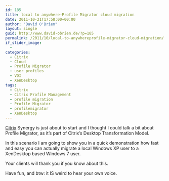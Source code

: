 ```yaml
---
id: 185
title: local to anywhere–Profile Migrator cloud migration
date: 2011-10-21T17:58:00+00:00
author: "David O'Brien"
layout: single
guid: http://www.david-obrien.de/?p=185
permalink: /2011/10/local-to-anywhereprofile-migrator-cloud-migration/
if_slider_image:
  -
categories:
  - Citrix
  - Cloud
  - Profile Migrator
  - user profiles
  - VDI
  - XenDesktop
tags:
  - Citrix
  - Citrix Profile Management
  - profile migration
  - Profile Migrator
  - profilemigrator
  - XenDesktop
---
```

[Citrix](http://www.citrix.com) Synergy is just about to start and I thought I could talk a bit about Profile Migrator, as it’s part of Citrix’s Desktop Transformation Model.

In this scenario I am going to show you in a quick demonstration how fast and easy you can actually migrate a local Windows XP user to a XenDesktop based Windows 7 user.

Your clients will thank you if you know about this.

<div style="padding-bottom: 0px; margin: 0px; padding-left: 0px; padding-right: 0px; display: inline; float: none; padding-top: 0px" id="scid:5737277B-5D6D-4f48-ABFC-DD9C333F4C5D:7b71bb56-51aa-40ec-80d0-d2e7bdeb6249" class="wlWriterEditableSmartContent">
  <div>
  </div>
</div>

Have fun, and btw: it IS weird to hear your own voice.
